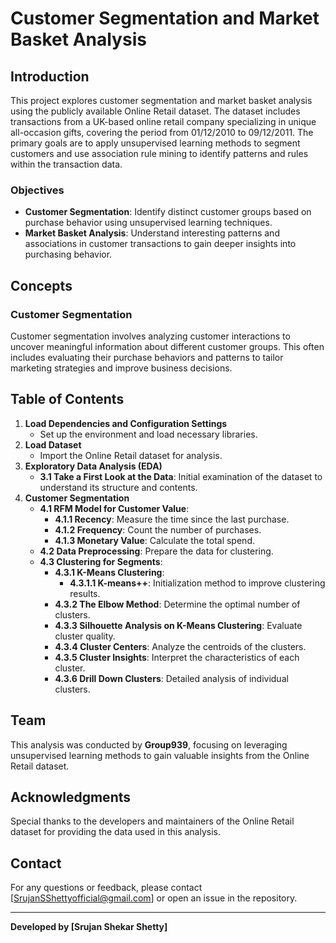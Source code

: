 # Customer Segmentation and Market Basket Analysis

## Introduction
This project explores customer segmentation and market basket analysis using the publicly available Online Retail dataset. The dataset includes transactions from a UK-based online retail company specializing in unique all-occasion gifts, covering the period from 01/12/2010 to 09/12/2011. The primary goals are to apply unsupervised learning methods to segment customers and use association rule mining to identify patterns and rules within the transaction data.

### Objectives
- **Customer Segmentation**: Identify distinct customer groups based on purchase behavior using unsupervised learning techniques.
- **Market Basket Analysis**: Understand interesting patterns and associations in customer transactions to gain deeper insights into purchasing behavior.

## Concepts

### Customer Segmentation
Customer segmentation involves analyzing customer interactions to uncover meaningful information about different customer groups. This often includes evaluating their purchase behaviors and patterns to tailor marketing strategies and improve business decisions.



## Table of Contents
1. **Load Dependencies and Configuration Settings**
   - Set up the environment and load necessary libraries.
2. **Load Dataset**
   - Import the Online Retail dataset for analysis.
3. **Exploratory Data Analysis (EDA)**
   - **3.1 Take a First Look at the Data**: Initial examination of the dataset to understand its structure and contents.
4. **Customer Segmentation**
   - **4.1 RFM Model for Customer Value**:
     - **4.1.1 Recency**: Measure the time since the last purchase.
     - **4.1.2 Frequency**: Count the number of purchases.
     - **4.1.3 Monetary Value**: Calculate the total spend.
   - **4.2 Data Preprocessing**: Prepare the data for clustering.
   - **4.3 Clustering for Segments**:
     - **4.3.1 K-Means Clustering**:
       - **4.3.1.1 K-means++**: Initialization method to improve clustering results.
     - **4.3.2 The Elbow Method**: Determine the optimal number of clusters.
     - **4.3.3 Silhouette Analysis on K-Means Clustering**: Evaluate cluster quality.
     - **4.3.4 Cluster Centers**: Analyze the centroids of the clusters.
     - **4.3.5 Cluster Insights**: Interpret the characteristics of each cluster.
     - **4.3.6 Drill Down Clusters**: Detailed analysis of individual clusters.

## Team
This analysis was conducted by **Group939**, focusing on leveraging unsupervised learning methods to gain valuable insights from the Online Retail dataset.

## Acknowledgments
Special thanks to the developers and maintainers of the Online Retail dataset for providing the data used in this analysis.

## Contact
For any questions or feedback, please contact [SrujanSShettyofficial@gmail.com] or open an issue in the repository.

---

**Developed by [Srujan Shekar Shetty]**
